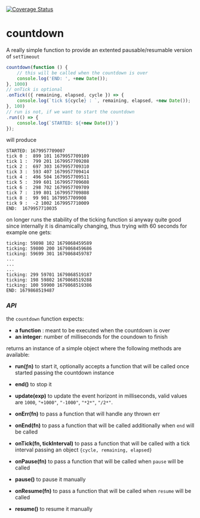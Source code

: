 [![Coverage Status](https://coveralls.io/repos/github/fedeghe/countdown/badge.svg?branch=master)](https://coveralls.io/github/fedeghe/countdown?branch=master)

# countdown

A really simple function to provide an extented pausable/resumable version of `setTimeout`

``` js
countdown(function () {
    // this will be called when the countdown is over
    console.log('END: ', +new Date());
}, 1000)
// onTick is optional
.onTick(({ remaining, elapsed, cycle }) => {
    console.log(`tick ${cycle} : `, remaining, elapsed, +new Date());
}, 100)
// run is not, if we want to start the countdown
.run(() => {
    console.log(`STARTED: ${+new Date()}`)
});


```
will produce
```
STARTED: 1679957709007
tick 0 :  899 101 1679957709109
tick 1 :  799 201 1679957709208
tick 2 :  697 303 1679957709310
tick 3 :  593 407 1679957709414
tick 4 :  496 504 1679957709511
tick 5 :  399 601 1679957709608
tick 6 :  298 702 1679957709709
tick 7 :  199 801 1679957709808
tick 8 :  99 901 1679957709908
tick 9 :  -2 1002 1679957710009
END:  1679957710035
```
on longer runs the stability of the ticking function si anyway quite good since internally it is dinamically changing, thus trying with 60 seconds for example one gets:
```
ticking: 59898 102 1679868459589
ticking: 59800 200 1679868459686
ticking: 59699 301 1679868459787
...
...
...
ticking: 299 59701 1679868519187
ticking: 198 59802 1679868519288
ticking: 100 59900 1679868519386
END: 1679868519487
```




### _API_
the `countdown` function expects:  
- **a function** : meant to be executed when the countdown is over 
- **an integer**: number of milliseconds for the coundown to finish  

returns an instance of a simple object where the following methods are available:  

- **run(ƒn)** to start it, optionally accepts a function that will be called once started passing the countdown instance
- **end()** to stop it
- **update(exp)** to update the event horizont in milliseconds, valid values are `1000`, `"+1000"`, `"-1000"`, `"*2*"`, `"/2*"`.

- **onErr(fn)** to pass a function that will handle any thrown err
- **onEnd(fn)** to pass a function that will be called additionally when `end` will be called
- **onTick(fn, tickInterval)** to pass a function that will be called with a tick interval passing an object `{cycle, remaining, elapsed}` 
- **onPause(fn)** to pass a function that will be called when `pause` will be called  
- **pause()** to pause it manually
- **onResume(fn)** to pass a function that will be called when `resume` will be called  
- **resume()** to resume it manually


